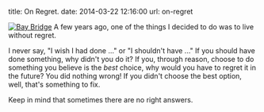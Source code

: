 title: On Regret.
date: 2014-03-22 12:16:00
url: on-regret

[![Bay Bridge](https://farm4.staticflickr.com/3826/13160702725_6b387c3e15_c.jpg)](https://www.flickr.com/photos/preetamjinka/13160702725/)
A few years ago, one of the things I decided to do was to live without regret.

I never say, "I wish I had done ..." or "I shouldn't have ..." If you should have done something, why didn't you do it? If you, through reason, choose to do something you believe is the *best* choice, why would you have to regret it in the future? You did nothing wrong! If you didn't choose the best option, well, that's something to fix.

Keep in mind that sometimes there are no right answers.

